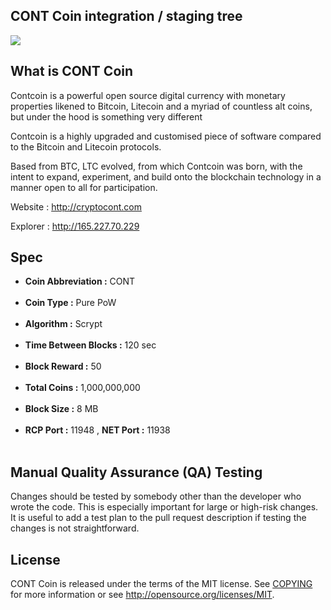 <article class="markdown-body entry-content" itemprop="text">
<h1>CONT Coin integration / staging tree</h1>
<p><img src="http://cryptocont.com/images/contcoin.png"></p>
<h2>What is CONT Coin </h2>
<p>Contcoin is a powerful open source digital currency with monetary properties likened to Bitcoin, Litecoin and a myriad of countless alt coins, but under the hood is something very different</p>
<p>Contcoin is a highly upgraded and customised piece of software compared to the Bitcoin and Litecoin protocols.</p>
<p>Based from BTC, LTC evolved, from which Contcoin was born, with the intent to expand, experiment, and build onto the blockchain technology in a manner open to all for participation.</p>
<p>Website : <a href="http://cryptocont.com" target="_blank">http://cryptocont.com</a></p>
<p>Explorer : <a href="http://165.227.70.229" target="_blank">http://165.227.70.229</a></p>

<h2>Spec</h2>
<ul>
<li><strong>Coin Abbreviation :</strong> CONT <br><br></li>
<li><strong>Coin Type :</strong> Pure PoW <br><br></li>
<li><strong>Algorithm :</strong> Scrypt <br><br></li>
<li><strong>Time Between Blocks :</strong> 120 sec <br><br></li>
<li><strong>Block Reward :</strong> 50 <br><br></li>
<li><strong>Total Coins :</strong> 1,000,000,000 <br><br></li>
<li><strong>Block Size :</strong> 8 MB <br><br></li>
<li><strong>RCP Port :</strong> 11948 , <strong>NET Port :</strong> 11938 <br><br></li>
</ul>

<h2>Manual Quality Assurance (QA) Testing</h2>
<p>Changes should be tested by somebody other than the developer who wrote the code. This is especially important for large or high-risk changes. It is useful to add a test plan to the pull request description if testing the changes is not straightforward.</p>

<h2>License</h2>
<p>CONT Coin is released under the terms of the MIT license.
See <a href="COPYING">COPYING</a> for more
information or see <a href="http://opensource.org/licenses/MIT" rel="nofollow" target="_blank">http://opensource.org/licenses/MIT</a>.</p>
</article>